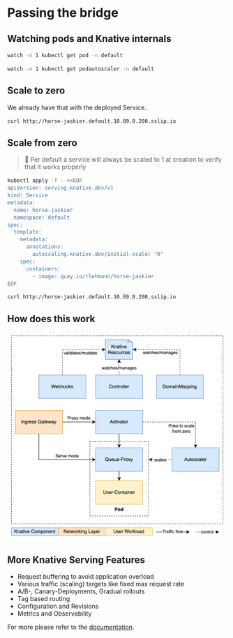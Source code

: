 # Passing the bridge

## Watching pods and Knative internals

```bash
watch -n 1 kubectl get pod -n default
```
```bash
watch -n 1 kubectl get podautoscaler -n default
```

## Scale to zero

We already have that with the deployed Service.

```bash
curl http://horse-jaskier.default.10.89.0.200.sslip.io
```

## Scale from zero

> 📝 Per default a service will always be scaled to 1 at creation to verify that it works properly

```bash
kubectl apply -f - <<EOF
apiVersion: serving.knative.dev/v1
kind: Service
metadata:
  name: horse-jaskier
  namespace: default
spec:
  template:
    metadata:
      annotations:
        autoscaling.knative.dev/initial-scale: "0"  
    spec:
      containers:
        - image: quay.io/rlehmann/horse-jaskier
EOF
```

```bash
curl http://horse-jaskier.default.10.89.0.200.sslip.io
```

## How does this work

![Serving Architecture](./images/serving-architecture.png)


## More Knative Serving Features

* Request buffering to avoid application overload
* Various traffic (scaling) targets like fixed max request rate
* A/B-, Canary-Deployments, Gradual rollouts
* Tag based routing
* Configuration and Revisions
* Metrics and Observability

For more please refer to the [documentation](https://knative.dev).
